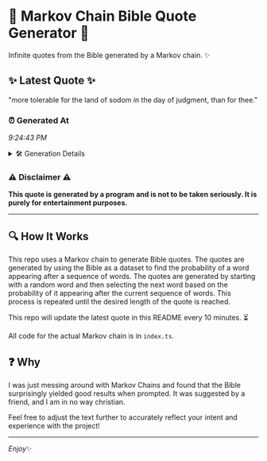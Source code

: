 # 📖 Markov Chain Bible Quote Generator 📖

Infinite quotes from the Bible generated by a Markov chain. ✨

## ✨ Latest Quote ✨
"more tolerable for the land of sodom in the day of judgment, than for thee."

### ⏰ Generated At
*9:24:43 PM*

<details>
    <summary>🛠️ Generation Details</summary>
    <p>
        <strong>🌱 Seed:</strong> more<br>
        <strong>🔄 Iterations:</strong> 14<br>
        <strong>📜 Context History:</strong><br>[ more ]: tolerable<br>[ more, tolerable ]: for<br>[ more, tolerable, for ]: the<br>[ more, tolerable, for, the ]: land<br>[ more, tolerable, for, the, land ]: of<br>[ more, tolerable, for, the, land, of ]: sodom<br>[ tolerable, for, the, land, of, sodom ]: in<br>[ for, the, land, of, sodom, in ]: the<br>[ the, land, of, sodom, in, the ]: day<br>[ land, of, sodom, in, the, day ]: of<br>[ of, sodom, in, the, day, of ]: judgment,<br>[ sodom, in, the, day, of, judgment, ]: than<br>[ in, the, day, of, judgment,, than ]: for<br>[ the, day, of, judgment,, than, for ]: thee.<br>
    </p>
</details>

### ⚠️ Disclaimer ⚠️
**This quote is generated by a program and is not to be taken seriously. It is purely for entertainment purposes.**

---

## 🔍 How It Works

This repo uses a Markov chain to generate Bible quotes. The quotes are generated by using the Bible as a dataset to find the probability of a word appearing after a sequence of words. The quotes are generated by starting with a random word and then selecting the next word based on the probability of it appearing after the current sequence of words. This process is repeated until the desired length of the quote is reached.

This repo will update the latest quote in this README every 10 minutes. ⏳

All code for the actual Markov chain is in `index.ts`.

## ❓ Why

I was just messing around with Markov Chains and found that the Bible surprisingly yielded good results when prompted. 
It was suggested by a friend, and I am in no way christian.

Feel free to adjust the text further to accurately reflect your intent and experience with the project!

---

*Enjoy*✨
